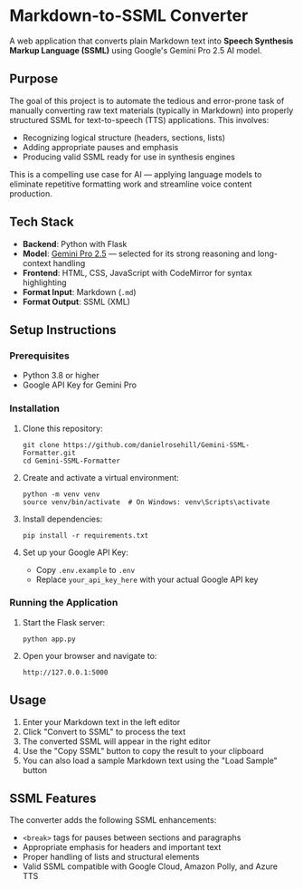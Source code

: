 # Markdown-to-SSML Converter

A web application that converts plain Markdown text into **Speech Synthesis Markup Language (SSML)** using Google's Gemini Pro 2.5 AI model.

## Purpose

The goal of this project is to automate the tedious and error-prone task of manually converting raw text materials (typically in Markdown) into properly structured SSML for text-to-speech (TTS) applications. This involves:

* Recognizing logical structure (headers, sections, lists)
* Adding appropriate pauses and emphasis
* Producing valid SSML ready for use in synthesis engines

This is a compelling use case for AI — applying language models to eliminate repetitive formatting work and streamline voice content production.

## Tech Stack

* **Backend**: Python with Flask
* **Model**: [Gemini Pro 2.5](https://deepmind.google/technologies/gemini/) — selected for its strong reasoning and long-context handling
* **Frontend**: HTML, CSS, JavaScript with CodeMirror for syntax highlighting
* **Format Input**: Markdown (`.md`)
* **Format Output**: SSML (XML)

## Setup Instructions

### Prerequisites

- Python 3.8 or higher
- Google API Key for Gemini Pro

### Installation

1. Clone this repository:
   ```
   git clone https://github.com/danielrosehill/Gemini-SSML-Formatter.git
   cd Gemini-SSML-Formatter
   ```

2. Create and activate a virtual environment:
   ```
   python -m venv venv
   source venv/bin/activate  # On Windows: venv\Scripts\activate
   ```

3. Install dependencies:
   ```
   pip install -r requirements.txt
   ```

4. Set up your Google API Key:
   - Copy `.env.example` to `.env`
   - Replace `your_api_key_here` with your actual Google API key

### Running the Application

1. Start the Flask server:
   ```
   python app.py
   ```

2. Open your browser and navigate to:
   ```
   http://127.0.0.1:5000
   ```

## Usage

1. Enter your Markdown text in the left editor
2. Click "Convert to SSML" to process the text
3. The converted SSML will appear in the right editor
4. Use the "Copy SSML" button to copy the result to your clipboard
5. You can also load a sample Markdown text using the "Load Sample" button

## SSML Features

The converter adds the following SSML enhancements:

- `<break>` tags for pauses between sections and paragraphs
- Appropriate emphasis for headers and important text
- Proper handling of lists and structural elements
- Valid SSML compatible with Google Cloud, Amazon Polly, and Azure TTS

 
